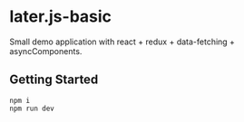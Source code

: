 # later.js-basic

Small demo application with react + redux + data-fetching + asyncComponents.

## Getting Started

```
npm i
npm run dev
```
